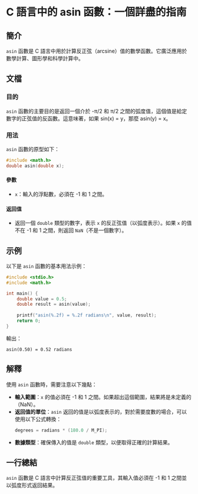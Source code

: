 <!--
Meta Description: # C 語言中的 asin 函數：一個詳盡的指南 ## 簡介 `asin` 函數是 C 語言中用於計算反正弦（arcsine）值的數學函數。它廣泛應用於數學計算、圖形學和科學計算中。 ## 文檔 ### 目的 `asin` 函數的主要目的是返回一個介於 -π/2 和 π/2 之間的弧度值，這個值是給...
Meta Keywords: asin, double, include, value, radians
-->

# C 語言中的 asin 函數：一個詳盡的指南

## 簡介
`asin` 函數是 C 語言中用於計算反正弦（arcsine）值的數學函數。它廣泛應用於數學計算、圖形學和科學計算中。

## 文檔
### 目的
`asin` 函數的主要目的是返回一個介於 -π/2 和 π/2 之間的弧度值，這個值是給定數字的正弦值的反函數。這意味著，如果 sin(x) = y，那麼 asin(y) = x。

### 用法
`asin` 函數的原型如下：
```c
#include <math.h>
double asin(double x);
```
#### 參數
- `x`：輸入的浮點數，必須在 -1 和 1 之間。

#### 返回值
- 返回一個 `double` 類型的數字，表示 `x` 的反正弦值（以弧度表示）。如果 `x` 的值不在 -1 和 1 之間，則返回 `NaN`（不是一個數字）。

## 示例
以下是 `asin` 函數的基本用法示例：

```c
#include <stdio.h>
#include <math.h>

int main() {
    double value = 0.5;
    double result = asin(value);
    
    printf("asin(%.2f) = %.2f radians\n", value, result);
    return 0;
}
```
輸出：
```
asin(0.50) = 0.52 radians
```

## 解釋
使用 `asin` 函數時，需要注意以下幾點：
- **輸入範圍**：`x` 的值必須在 -1 和 1 之間。如果超出這個範圍，結果將是未定義的（NaN）。
- **返回值的單位**：`asin` 返回的值是以弧度表示的，對於需要度數的場合，可以使用以下公式轉換：
  ```c
  degrees = radians * (180.0 / M_PI);
  ```
- **數據類型**：確保傳入的值是 `double` 類型，以便取得正確的計算結果。

## 一行總結
`asin` 函數是 C 語言中計算反正弦值的重要工具，其輸入值必須在 -1 和 1 之間並以弧度形式返回結果。